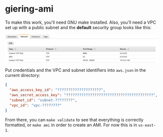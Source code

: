 # giering-ami

To make this work, you'll need GNU make installed.  Also, you'll need a VPC set
up with a public subnet and the **default** security group looks like this:

![images/security-group.png](images/security-group.png)

Put credentials and the VPC and subnet identifiers into `aws.json` in the
current directory:

```json
{
  "aws_access_key_id": "????????????????????",
  "aws_secret_access_key": "????????????????????????????????????????",
  "subnet_id": "subnet-????????",
  "vpc_id": "vpc-????????"
}
```

From there, you can `make validate` to see that everything is correctly
formatted, or `make ami` in order to create an AMI.  For now this is in
`us-east-1`.
